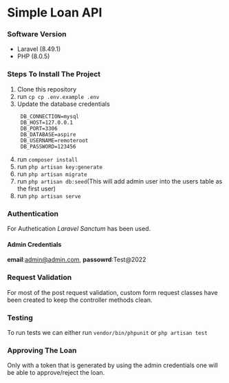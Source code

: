 # Simple Loan API

### Software Version
- Laravel (8.49.1)
- PHP (8.0.5)

### Steps To Install The Project
1. Clone this repository
2. run `cp cp .env.example .env`
3. Update the database credentials
   ```env
    DB_CONNECTION=mysql
    DB_HOST=127.0.0.1
    DB_PORT=3306
    DB_DATABASE=aspire
    DB_USERNAME=remoteroot
    DB_PASSWORD=123456
   ``` 
4. run `composer install`
5. run `php artisan key:generate`
6. run `php artisan migrate`
7. run `php artisan db:seed`(This will add admin user into the users table as the first user) 
8. run `php artisan serve`


### Authentication
For Authetication *Laravel Sanctum* has been used.
#### Admin Credentials
**email**:admin@admin.com, **passowrd**:Test@2022

### Request Validation
For most of the post request validation, custom form request classes have been created to keep the controller methods clean.

### Testing
To run tests we can either run `vendor/bin/phpunit` or `php artisan test`

### Approving The Loan
Only with a token that is generated by using the admin credentials one will be able to approve/reject the loan.

